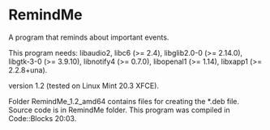 # RemindMe
A program that reminds about important events.

This program needs: libaudio2, libc6 (>= 2.4), libglib2.0-0 (>= 2.14.0), libgtk-3-0 (>= 3.9.10), libnotify4 (>= 0.7.0), libopenal1 (>= 1.14), libxapp1 (>= 2.2.8+una).

version 1.2 (tested on Linux Mint 20.3 XFCE).

Folder RemindMe_1.2_amd64 contains files for creating the *.deb file.
Source code is in RemindMe folder.
This program was compiled in Code::Blocks 20:03.
